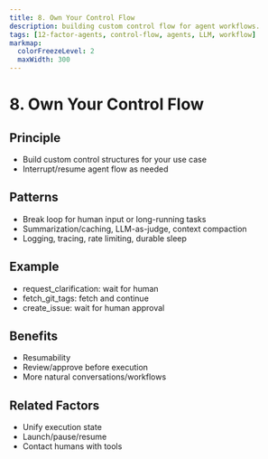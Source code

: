```yaml
---
title: 8. Own Your Control Flow
description: building custom control flow for agent workflows.
tags: [12-factor-agents, control-flow, agents, LLM, workflow]
markmap:
  colorFreezeLevel: 2
  maxWidth: 300
---
```

# 8. Own Your Control Flow
## Principle
- Build custom control structures for your use case
- Interrupt/resume agent flow as needed
## Patterns
- Break loop for human input or long-running tasks
- Summarization/caching, LLM-as-judge, context compaction
- Logging, tracing, rate limiting, durable sleep
## Example
- request_clarification: wait for human
- fetch_git_tags: fetch and continue
- create_issue: wait for human approval
## Benefits
- Resumability
- Review/approve before execution
- More natural conversations/workflows
## Related Factors
- Unify execution state
- Launch/pause/resume
- Contact humans with tools

